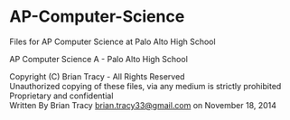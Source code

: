 AP-Computer-Science
===================

Files for AP Computer Science at Palo Alto High School

AP Computer Science A - Palo Alto High School

  Copyright (C) Brian Tracy - All Rights Reserved<br>
  Unauthorized copying of these files, via any medium is strictly prohibited<br>
  Proprietary and confidential<br>
  Written By Brian Tracy <brian.tracy33@gmail.com> on November 18, 2014<br>
 

